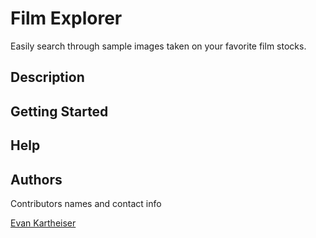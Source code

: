 # Film Explorer

Easily search through sample images taken on your favorite film stocks.

## Description

## Getting Started

## Help

## Authors

Contributors names and contact info

[Evan Kartheiser](https://evankart.github.io/)
